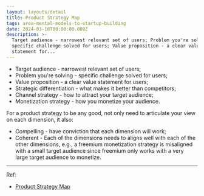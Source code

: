 ```yaml
---
layout: layouts/detail
title: Product Strategy Map
tags: area-mental-models-to-startup-building
date: 2024-03-10T00:00:00.000Z
description: >-
  Target audience - narrowest relevant set of users; Problem you're solving -
  specific challenge solved for users; Value proposition - a clear value
  statement for...
---
```

* Target audience - narrowest relevant set of users; 
* Problem you're solving - specific challenge solved for users; 
* Value proposition - a clear value statement for users; 
* Strategic differentiation - what makes it better than competitors; 
* Channel strategy - how to attract your target audience; 
* Monetization strategy - how you monetize your audience. 

For a product strategy to be any good, not only need to articulate your view on each dimension, it also:
* Compelling - have conviction that each dimension will work; 
* Coherent - Each of the dimensions needs to aligns well with each of the other dimensions, e.g., a freemium monetization strategy is misaligned with a small target audience since freemium only works with a very large target audience to monetize. 

---

Ref:
* <a href="https://www.notion.so/anywherearc/Product-Strategy-Map-55a0289ee5bb4c4a9d96ddf5eeb622ec?pvs=4" target="_blank">Product Strategy Map</a>
